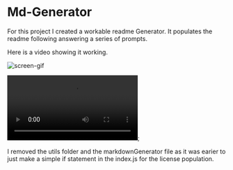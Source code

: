 # Md-Generator

For this project I created a workable readme Generator. It populates the readme following answering a series of prompts.

Here is a video showing it working.

![screen-gif](./ReadmeGeneratorVideo.gif)

![video](./generator.mov);


I removed the utils folder and the markdownGenerator file as it was earier to just make a simple if statement in the index.js for the license population.
